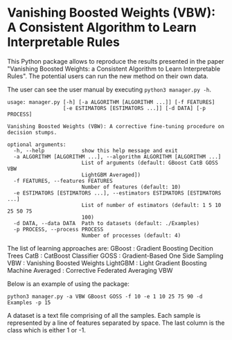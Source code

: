 # Vanishing Boosted Weights (VBW): A Consistent Algorithm to Learn Interpretable Rules

This Python package allows to reproduce the results presented in the paper "Vanishing Boosted Weights: a Consistent Algorithm to Learn Interpretable Rules". The potential users can run the new method on their own data.

The user can see the user manual by executing ```python3 manager.py -h```.

```
usage: manager.py [-h] [-a ALGORITHM [ALGORITHM ...]] [-f FEATURES]
                  [-e ESTIMATORS [ESTIMATORS ...]] [-d DATA] [-p PROCESS]

Vanishing Boosted Weights (VBW): A corrective fine-tuning procedure on
decision stumps.

optional arguments:
  -h, --help            show this help message and exit
  -a ALGORITHM [ALGORITHM ...], --algorithm ALGORITHM [ALGORITHM ...]
                        List of arguments (default: GBoost CatB GOSS VBW
                        LightGBM Averaged])
  -f FEATURES, --features FEATURES
                        Number of features (default: 10)
  -e ESTIMATORS [ESTIMATORS ...], --estimators ESTIMATORS [ESTIMATORS ...]
                        List of number of estimators (default: 1 5 10 25 50 75
                        100)
  -d DATA, --data DATA  Path to datasets (default: ./Examples)
  -p PROCESS, --process PROCESS
                        Number of processes (default: 4)
```

The list of learning approaches are:
GBoost : Gradient Boosting Decition Trees
CatB : CatBoost Classifier
GOSS : Gradient-Based One Side Sampling
VBW : Vanishing Boosted Weights
LightGBM : Light Gradient Boosting Machine
Averaged : Corrective Federated Averaging VBW


Below is an example of using the package:

```
python3 manager.py -a VBW GBoost GOSS -f 10 -e 1 10 25 75 90 -d Examples -p 15 
```

                       
A dataset is a text file comprising of all the samples. Each sample is represented by a line of features separated by space. The last column is the class which is either 1 or -1. 
